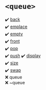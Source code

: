 # `<queue>`
:heavy_check_mark: [back](back.md)  
:heavy_check_mark: [emplace](emplace.md)  
:heavy_check_mark: [empty](empty.md)  
:heavy_check_mark: [front](front.md)  
:heavy_check_mark: [pop](pop.md)  
:heavy_check_mark: [push](push.md)
:heavy_check_mark: [display](display.md)  
:heavy_check_mark: [size](size.md)  
:heavy_check_mark: [swap](swap.md)  
:x: queue  
:x: ~queue  
